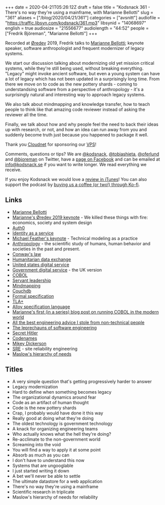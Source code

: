 +++
date = 2020-04-21T05:26:12Z
draft = false
title = "Kodsnack 361 - There's no way they're using a mainframe, with Marianne Bellotti"
slug = "361"
aliases = ["/blog/2020/04/21/361"]
categories = ["avsnitt"]
audiofile = "https://traffic.libsyn.com/kodsnack/361.mp3"
libsynid = "14068697"
english = true
audiosize = "21556677"
audiolength = "44:52"
people = ["Fredrik Björeman", "Marianne Bellotti"]
+++

Recorded at [Øredev](https://oredev.org/) 2019, Fredrik talks to [Marianne Bellotti](https://twitter.com/bellmar); keynote speaker, software anthropologist and frequent modernizer of legacy systems.

We start our discussion talking about modernizing old yet mission critical systems, while they're still being used, without breaking everything. "Legacy" might invoke ancient software, but even a young system can have a lot of legacy which has not been updated in a surprisingly long time. From there we move on to code as the new pottery shards - coming to understandsing software from a perspective of anthropology - it's a surprisingly natural and interesting way to approach legacy systems.

We also talk about mindmapping and knowledge transfer, how to teach people to think like that amazing code reviewer instead of asking the  reviewer all the time.

Finally, we talk about how and why people feel the need to back their ideas up with research, or  not, and how an idea can run away from you and suddenly become truth just because you happened to package it well.

Thank you [Cloudnet](http://www.cloudnet.se) for sponsoring our [VPS](http://en.wikipedia.org/wiki/Virtual_private_server)!

Comments, questions or tips? We are [@kodsnack](https://www.twitter.com/kodsnack), [@tobiashieta](https://www.twitter.com/tobiashieta), [@oferlund](https://www.twitter.com/oferlund) and [@bjoreman](https://www.twitter.com/bjoreman) on Twitter, have a [page on Facebook](https://www.facebook.com/kodsnack) and can be emailed at [info@kodsnack.se](mailto:info@kodsnack.se) if you want to write longer. We read everything we receive.

If you enjoy Kodsnack we would love a [review in iTunes](http://itunes.apple.com/se/podcast/kodsnack/id561631498?l=en)! You can also support the podcast by <a href="https://ko-fi.com/kodsnack" rel="payment">buying us a coffee (or two!) through Ko-fi</a>.

## Links ##
* [Marianne Bellotti](https://twitter.com/bellmar)
* [Marianne's Øredev 2019 keynote](https://vimeo.com/371707636) - We killed these things with fire: economics, society and system design
* [Auth0](https://auth0.com/)
* [Identity as a service](https://www.okta.com/identity-101/idaas/)
* [Michael Feather's keynote](https://www.youtube.com/watch?v=JEmhf9cRDUw) -  Technical modeling as a practice
* [Anthropology](https://en.wikipedia.org/wiki/Anthropology) - the scientific study of humans, human behavior and societies in the past and present.
* [Conway's law](https://en.wikipedia.org/wiki/Conway%27s_law)
* [Humanitarian data exchange](https://data.humdata.org/)
* [United states digital service](https://www.usds.gov/)
* [Government digital service](https://www.gov.uk/government/organisations/government-digital-service) - the UK version
* [COBOL](https://en.wikipedia.org/wiki/COBOL)
* [Servant leadership](https://en.wikipedia.org/wiki/Servant_leadership)
* [Mindmapping](https://en.wikipedia.org/wiki/Mind_map)
* [Couchdb](https://en.wikipedia.org/wiki/Apache_CouchDB)
* [Formal specification](https://en.wikipedia.org/wiki/Formal_specification)
* [TLA+](https://en.wikipedia.org/wiki/TLA%2B)
* [Alloy specification language](https://en.wikipedia.org/wiki/Alloy_%28specification_language%29)
* [Marianne's first (in a series) blog post on running COBOL in the modern world](https://medium.com/@bellmar/mainframe-on-the-macbook-51bc1806d869)
* [All the best engineering advice I stole from non-technical people](https://medium.com/@bellmar/all-the-best-engineering-advice-i-stole-from-non-technical-people-eb7f90ca2f5f)
* [The leprechauns of software engineering](https://leanpub.com/leprechauns)
* [Secret Hitler](https://www.secrethitler.com/)
* [Codenames](https://en.wikipedia.org/wiki/Codenames_%28board_game%29)
* [Mikey Dickerson](https://en.wikipedia.org/wiki/Mikey_Dickerson)
* [SRE](https://en.wikipedia.org/wiki/Site_Reliability_Engineering) - site reliability engineering
* [Maslow's hierarchy of needs](https://en.wikipedia.org/wiki/Maslow%27s_hierarchy_of_needs)

## Titles ##
* A very simple question that's getting progressively harder to answer
* Legacy modernization
* Hard to define when something becomes legacy
* The organizational dynamics around fear
* Code as an artifact of human thought
* Code is the new pottery shards
* Crap, I probably would have done it this way
* Really good at doing what they're doing
* The oldest technology is government technology
* A knack for organizing engineering teams
* Who actually knows what the hell they're doing?
* Re-acclimate to the non-government world
* Screaming into the void
* You will find a way to apply it at some point
* Absorb as much as you can
* I don't have to understand this now
* Systems that are ungooglable
* I just started writing it down
* A bet we'll never be able to settle
* The ultimate datastore for a web application
* There's no way they're using a mainframe
* Scientific research in triplicate
* Maslow's hierarchy of needs for reliability